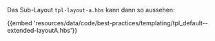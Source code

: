 Das Sub-Layout `tpl-layout-a.hbs` kann dann so aussehen:

{{embed 'resources/data/code/best-practices/templating/tpl_default--extended-layoutA.hbs'}}
